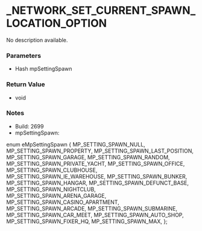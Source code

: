 # _NETWORK_SET_CURRENT_SPAWN_LOCATION_OPTION

No description available.

### Parameters
* Hash mpSettingSpawn

### Return Value
* void

### Notes
* Build: 2699
* mpSettingSpawn:

enum eMpSettingSpawn
{
	MP_SETTING_SPAWN_NULL,
	MP_SETTING_SPAWN_PROPERTY,
	MP_SETTING_SPAWN_LAST_POSITION,
	MP_SETTING_SPAWN_GARAGE,
	MP_SETTING_SPAWN_RANDOM,
	MP_SETTING_SPAWN_PRIVATE_YACHT,
	MP_SETTING_SPAWN_OFFICE,
	MP_SETTING_SPAWN_CLUBHOUSE,
	MP_SETTING_SPAWN_IE_WAREHOUSE,
	MP_SETTING_SPAWN_BUNKER,
	MP_SETTING_SPAWN_HANGAR,
	MP_SETTING_SPAWN_DEFUNCT_BASE,
	MP_SETTING_SPAWN_NIGHTCLUB,
	MP_SETTING_SPAWN_ARENA_GARAGE,
	MP_SETTING_SPAWN_CASINO_APARTMENT,
	MP_SETTING_SPAWN_ARCADE,
	MP_SETTING_SPAWN_SUBMARINE,
	MP_SETTING_SPAWN_CAR_MEET,
	MP_SETTING_SPAWN_AUTO_SHOP,
	MP_SETTING_SPAWN_FIXER_HQ,
	MP_SETTING_SPAWN_MAX,
};

